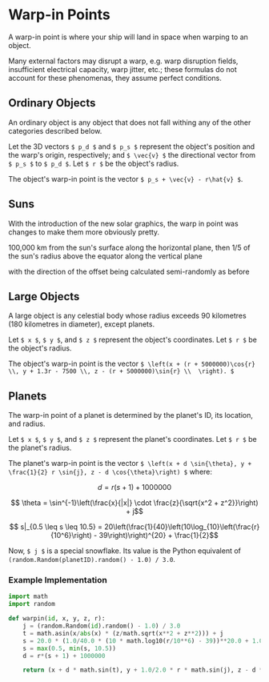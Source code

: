 # Warp-in Points

A warp-in point is where your ship will land in space when warping to an object.

Many external factors may disrupt a warp, e.g. warp disruption fields, insufficient electrical capacity, warp jitter, etc.; these formulas do not account for these phenomenas, they assume perfect conditions.

## Ordinary Objects

An ordinary object is any object that does not fall withing any of the other categories described below.

Let the 3D vectors ``$ p_d $`` and ``$ p_s $`` represent the object's position and the warp's origin, respectively; and ``$ \vec{v} $`` the directional vector from ``$ p_s $`` to ``$ p_d $``. Let ``$ r $`` be the object's radius.

The object's warp-in point is the vector ``$ p_s + \vec{v} - r\hat{v} $``.


## Suns

With the introduction of the new solar graphics, the warp in point was changes to make them more obviously pretty. 

100,000 km from the sun's surface along the horizontal plane, then 1/5 of the sun's radius above the equator along the vertical plane

with the direction of the offset being calculated semi-randomly as before

## Large Objects

A large object is any celestial body whose radius exceeds 90 kilometres (180 kilometres in diameter), except planets.

Let ``$ x $``, ``$ y $``, and ``$ z $`` represent the object's coordinates. Let ``$ r $`` be the object's radius.

The object's warp-in point is the vector ``$ \left(x + (r + 5000000)\cos{r} \\,
  y + 1.3r - 7500 \\,
  z - (r + 5000000)\sin{r} \\  \right). $``  

## Planets

The warp-in point of a planet is determined by the planet's ID, its location, and radius.

Let ``$ x $``, ``$ y $``, and ``$ z $`` represent the planet's coordinates. Let ``$ r $`` be the planet's radius.

The planet's warp-in point is the vector ``$ \left(x + d \sin{\theta}, y + \frac{1}{2} r \sin{j}, z - d \cos{\theta}\right) $``
where:

```math
d = r(s + 1) + 1000000
```
```math
 \theta = \sin^{-1}\left(\frac{x}{|x|} \cdot \frac{z}{\sqrt{x^2 + z^2}}\right) + j
```
```math
 s|_{0.5 \leq s \leq 10.5} = 20\left(\frac{1}{40}\left(10\log_{10}\left(\frac{r}{10^6}\right) - 39\right)\right)^{20} + \frac{1}{2}
```

Now, ``$ j $`` is a special snowflake. Its value is the Python equivalent of<br/>
`(random.Random(planetID).random() - 1.0) / 3.0`.

### Example Implementation

```python
import math
import random

def warpin(id, x, y, z, r):
    j = (random.Random(id).random() - 1.0) / 3.0
    t = math.asin(x/abs(x) * (z/math.sqrt(x**2 + z**2))) + j
    s = 20.0 * (1.0/40.0 * (10 * math.log10(r/10**6) - 39))**20.0 + 1.0/2.0
    s = max(0.5, min(s, 10.5))
    d = r*(s + 1) + 1000000

    return (x + d * math.sin(t), y + 1.0/2.0 * r * math.sin(j), z - d * math.cos(t))
```
